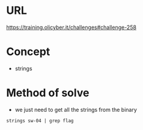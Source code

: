 # URL
https://training.olicyber.it/challenges#challenge-258
# Concept
* strings
# Method of solve
* we just need to get all the strings from the binary
```
strings sw-04 | grep flag
```
